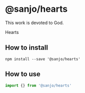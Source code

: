 # @sanjo/hearts

This work is devoted to God.

Hearts

## How to install

```
npm install --save '@sanjo/hearts'
```

## How to use

```js
import {} from '@sanjo/hearts'
```
